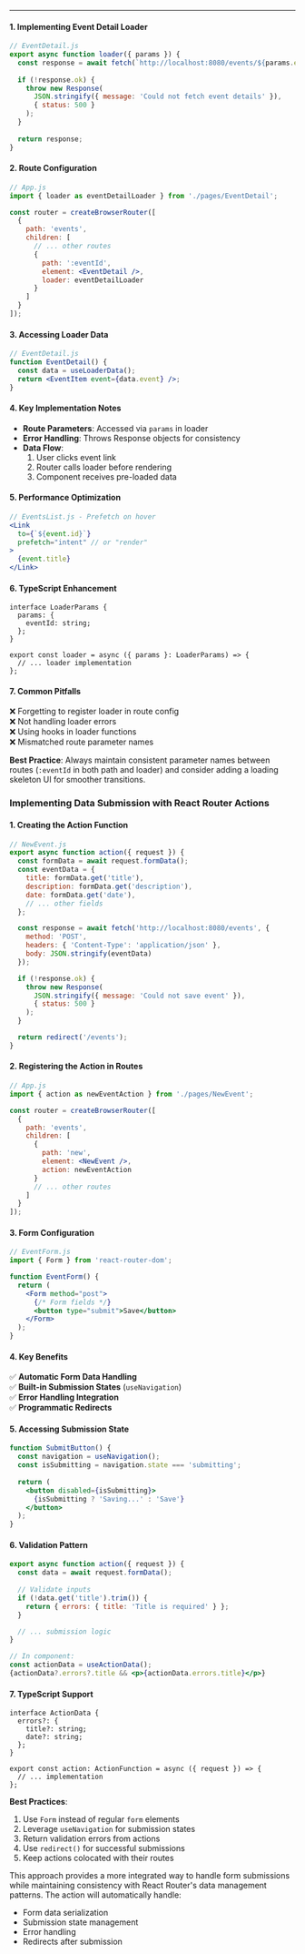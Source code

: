
---

#### **1. Implementing Event Detail Loader**
```jsx
// EventDetail.js
export async function loader({ params }) {
  const response = await fetch(`http://localhost:8080/events/${params.eventId}`);
  
  if (!response.ok) {
    throw new Response(
      JSON.stringify({ message: 'Could not fetch event details' }),
      { status: 500 }
    );
  }
  
  return response;
}
```

#### **2. Route Configuration**
```jsx
// App.js
import { loader as eventDetailLoader } from './pages/EventDetail';

const router = createBrowserRouter([
  {
    path: 'events',
    children: [
      // ... other routes
      {
        path: ':eventId',
        element: <EventDetail />,
        loader: eventDetailLoader
      }
    ]
  }
]);
```

#### **3. Accessing Loader Data**
```jsx
// EventDetail.js
function EventDetail() {
  const data = useLoaderData();
  return <EventItem event={data.event} />;
}
```

#### **4. Key Implementation Notes**
- **Route Parameters**: Accessed via `params` in loader
- **Error Handling**: Throws Response objects for consistency
- **Data Flow**: 
  1. User clicks event link
  2. Router calls loader before rendering
  3. Component receives pre-loaded data

#### **5. Performance Optimization**
```jsx
// EventsList.js - Prefetch on hover
<Link 
  to={`${event.id}`}
  prefetch="intent" // or "render"
>
  {event.title}
</Link>
```

#### **6. TypeScript Enhancement**
```tsx
interface LoaderParams {
  params: {
    eventId: string;
  };
}

export const loader = async ({ params }: LoaderParams) => {
  // ... loader implementation
};
```

#### **7. Common Pitfalls**
❌ Forgetting to register loader in route config  
❌ Not handling loader errors  
❌ Using hooks in loader functions  
❌ Mismatched route parameter names  

**Best Practice**: Always maintain consistent parameter names between routes (`:eventId` in both path and loader) and consider adding a loading skeleton UI for smoother transitions.

### **Implementing Data Submission with React Router Actions**

#### **1. Creating the Action Function**
```jsx
// NewEvent.js
export async function action({ request }) {
  const formData = await request.formData();
  const eventData = {
    title: formData.get('title'),
    description: formData.get('description'),
    date: formData.get('date'),
    // ... other fields
  };

  const response = await fetch('http://localhost:8080/events', {
    method: 'POST',
    headers: { 'Content-Type': 'application/json' },
    body: JSON.stringify(eventData)
  });

  if (!response.ok) {
    throw new Response(
      JSON.stringify({ message: 'Could not save event' }),
      { status: 500 }
    );
  }

  return redirect('/events');
}
```

#### **2. Registering the Action in Routes**
```jsx
// App.js
import { action as newEventAction } from './pages/NewEvent';

const router = createBrowserRouter([
  {
    path: 'events',
    children: [
      {
        path: 'new',
        element: <NewEvent />,
        action: newEventAction
      }
      // ... other routes
    ]
  }
]);
```

#### **3. Form Configuration**
```jsx
// EventForm.js
import { Form } from 'react-router-dom';

function EventForm() {
  return (
    <Form method="post">
      {/* Form fields */}
      <button type="submit">Save</button>
    </Form>
  );
}
```

#### **4. Key Benefits**
✅ **Automatic Form Data Handling**  
✅ **Built-in Submission States** (`useNavigation`)  
✅ **Error Handling Integration**  
✅ **Programmatic Redirects**  

#### **5. Accessing Submission State**
```jsx
function SubmitButton() {
  const navigation = useNavigation();
  const isSubmitting = navigation.state === 'submitting';
  
  return (
    <button disabled={isSubmitting}>
      {isSubmitting ? 'Saving...' : 'Save'}
    </button>
  );
}
```

#### **6. Validation Pattern**
```jsx
export async function action({ request }) {
  const data = await request.formData();
  
  // Validate inputs
  if (!data.get('title').trim()) {
    return { errors: { title: 'Title is required' } };
  }

  // ... submission logic
}

// In component:
const actionData = useActionData();
{actionData?.errors?.title && <p>{actionData.errors.title}</p>}
```

#### **7. TypeScript Support**
```tsx
interface ActionData {
  errors?: {
    title?: string;
    date?: string;
  };
}

export const action: ActionFunction = async ({ request }) => {
  // ... implementation
};
```

**Best Practices**:
1. Use `Form` instead of regular `form` elements
2. Leverage `useNavigation` for submission states
3. Return validation errors from actions
4. Use `redirect()` for successful submissions
5. Keep actions colocated with their routes

This approach provides a more integrated way to handle form submissions while maintaining consistency with React Router's data management patterns. The action will automatically handle:
- Form data serialization
- Submission state management
- Error handling
- Redirects after submission